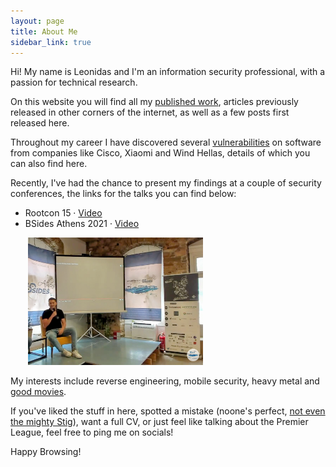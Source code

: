 ```yaml
---
layout: page
title: About Me
sidebar_link: true
---
```


Hi! My name is Leonidas and I'm an information security professional, with a passion for technical research. 

On this website you will find all my [published work](/category/blog-posts.html), articles previously released in other corners of the internet, as well as a few posts first released here. 

Throughout my career I have discovered several [vulnerabilities](/category/cve-advisory.html) on software from companies like Cisco, Xiaomi and Wind Hellas, details of which you can also find here.

<!-- 
Hi! My name is Leonidas, and I built this website to index all my [published work](/category/blog-posts.html), which is currently scattered across the distant corners the internet.

I'm an information security professsional, holding industry (OSEP,OSCP) and academic (BSc) certifications. My passion lies in technical research, which has led to the discovery of several [vulnerabilities](/category/cve-advisory.html) on software from companies like Cisco, Xiaomi and Wind Hellas. -->

Recently, I've had the chance to present my findings at a couple of security conferences, the links for the talks you can find below:  
* Rootcon 15  &middot; [Video](https://www.youtube.com/watch?v=xB-u0nyttMQ)
* BSides Athens 2021 &middot; [Video](https://www.youtube.com/watch?v=XufcVqaQFus)


<img src="/assets/img/bsides21.png" alt="Blurry, eyes-closed pic from BSides" title="Not the best pic but oh well" style="width:20em; margin:0 auto 0 2em;"/>

My interests include reverse engineering, mobile security, heavy metal and [good movies](https://github.com/LAripping/watchlist-widget).
<!-- TODO: Link the project page here instead of the GH repo -->

If you've liked the stuff in here, spotted a mistake (noone's perfect, [not even the mighty Stig](https://www.youtube.com/watch?v=aahUbS0Hpio)), want a full CV, or just feel like talking about the Premier League, feel free to ping me on socials! 

Happy Browsing! 
